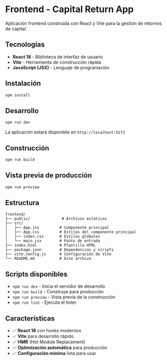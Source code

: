 # Frontend - Capital Return App

Aplicación frontend construida con React y Vite para la gestión de retornos de capital.

## Tecnologías

- **React 18** - Biblioteca de interfaz de usuario
- **Vite** - Herramienta de construcción rápida
- **JavaScript (JSX)** - Lenguaje de programación

## Instalación

```bash
npm install
```

## Desarrollo

```bash
npm run dev
```

La aplicación estará disponible en `http://localhost:5173`

## Construcción

```bash
npm run build
```

## Vista previa de producción

```bash
npm run preview
```

## Estructura

```
frontend/
├── public/              # Archivos estáticos
├── src/
│   ├── App.jsx         # Componente principal
│   ├── App.css         # Estilos del componente principal
│   ├── index.css       # Estilos globales
│   └── main.jsx        # Punto de entrada
├── index.html          # Plantilla HTML
├── package.json        # Dependencias y scripts
├── vite.config.js      # Configuración de Vite
└── README.md           # Este archivo
```

## Scripts disponibles

- `npm run dev` - Inicia el servidor de desarrollo
- `npm run build` - Construye para producción
- `npm run preview` - Vista previa de la construcción
- `npm run lint` - Ejecuta el linter

## Características

- ✅ **React 18** con hooks modernos
- ✅ **Vite** para desarrollo rápido
- ✅ **HMR** (Hot Module Replacement)
- ✅ **Optimización automática** para producción
- ✅ **Configuración mínima** lista para usar
